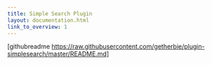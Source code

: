 ```yaml
---
title: Simple Search Plugin
layout: documentation.html
link_to_overview: 1
---
```


[githubreadme https://raw.githubusercontent.com/getherbie/plugin-simplesearch/master/README.md]
